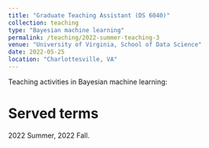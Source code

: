 ```yaml
---
title: "Graduate Teaching Assistant (DS 6040)"
collection: teaching
type: "Bayesian machine learning"
permalink: /teaching/2022-summer-teaching-3
venue: "University of Virginia, School of Data Science"
date: 2022-05-25
location: "Charlottesville, VA"
---
```


Teaching activities in Bayesian machine learning:

Served terms
======
2022 Summer, 2022 Fall.
